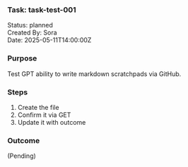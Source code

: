 ### Task: task-test-001  
Status: planned  
Created By: Sora  
Date: 2025-05-11T14:00:00Z  

### Purpose  
Test GPT ability to write markdown scratchpads via GitHub.

### Steps 
1. Create the file  
2. Confirm it via GET  
3. Update it with outcome

### Outcome 
(Pending)